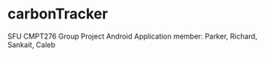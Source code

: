 # carbonTracker
SFU CMPT276 Group Project
Android Application
member: Parker, Richard, Sankait, Caleb
